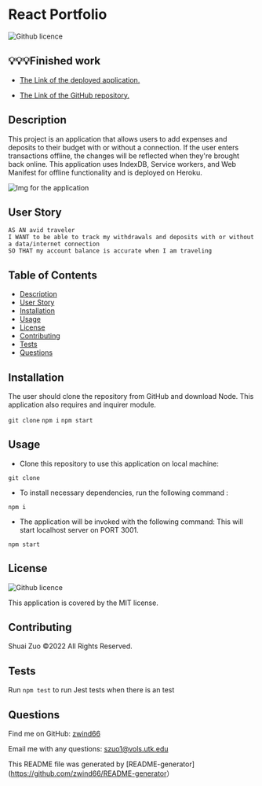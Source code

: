 # React Portfolio

![Github licence](http://img.shields.io/badge/license-MIT-blue.svg)

## 💡💡💡Finished work

* [The Link of the deployed application.](https://budgettracker-sz.herokuapp.com/)

* [The Link of the GitHub repository.](https://github.com/zwind66/Budget-Tracker)

## Description

This project is an application that allows users to add expenses and deposits to their budget with or without a connection. If the user enters transactions offline, the changes will be reflected when they're brought back online. This application uses IndexDB, Service workers, and Web Manifest for offline functionality and is deployed on Heroku.

![Img for the application](/public/img/1.png)

## User Story

    AS AN avid traveler
    I WANT to be able to track my withdrawals and deposits with or without a data/internet connection
    SO THAT my account balance is accurate when I am traveling      

## Table of Contents

- [Description](#description)
- [User Story](#user-story)
- [Installation](#installation)
- [Usage](#usage)
- [License](#license)
- [Contributing](#contributing)
- [Tests](#tests)
- [Questions](#questions)


## Installation

The user should clone the repository from GitHub and download Node. This application also requires  and inquirer module.

`git clone`   `npm i`   `npm start`

## Usage

* Clone this repository to use this application on local machine:

`git clone`

* To install necessary dependencies, run the following command :

`npm i`

* The application will be invoked with the following command: This will start localhost server on PORT 3001.

`npm start`


## License

![Github licence](http://img.shields.io/badge/license-MIT-blue.svg)

This application is covered by the MIT license.

## Contributing

Shuai Zuo ©2022 All Rights Reserved.

## Tests

Run `npm test` to run Jest tests when there is an test

## Questions

Find me on GitHub: [zwind66](https://github.com/zwind66)

Email me with any questions: szuo1@vols.utk.edu

This README file was generated by [README-generator](<https://github.com/zwind66/README-generator>）
